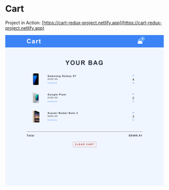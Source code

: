 # Cart

Project in Action: [https://cart-redux-project.netlify.app](https://cart-redux-project.netlify.app)

![Screenshot](./src/Images/Screenshot.png)
